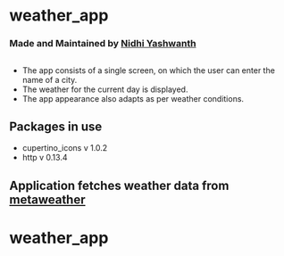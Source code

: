 # weather_app
### Made and Maintained by [Nidhi Yashwanth](https://github.com/nidhiyashwanth)
##
- The app consists of a single screen, on which the user can enter the name of a city.
- The weather for the current day is displayed.
- The app appearance also adapts as per weather conditions.

## Packages in use
 - cupertino_icons v 1.0.2
 - http v 0.13.4

## Application fetches weather data from [metaweather](https://www.metaweather.com/api)
# weather_app

